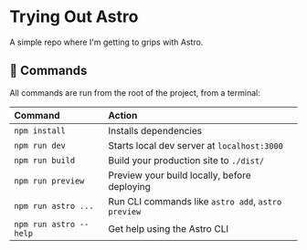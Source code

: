 # Trying Out Astro
A simple repo where I'm getting to grips with Astro.



## 🧞 Commands

All commands are run from the root of the project, from a terminal:

| Command                | Action                                             |
| :--------------------- | :------------------------------------------------- |
| `npm install`          | Installs dependencies                              |
| `npm run dev`          | Starts local dev server at `localhost:3000`        |
| `npm run build`        | Build your production site to `./dist/`            |
| `npm run preview`      | Preview your build locally, before deploying       |
| `npm run astro ...`    | Run CLI commands like `astro add`, `astro preview` |
| `npm run astro --help` | Get help using the Astro CLI                       |
